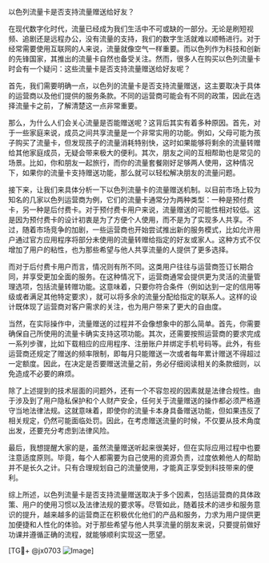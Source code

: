 以色列流量卡是否支持流量赠送给好友？

在现代数字化时代，流量已经成为我们生活中不可或缺的一部分。无论是刷短视频、追剧还是远程办公，没有流量的支持，我们的数字生活就难以顺畅进行。对于经常需要使用互联网的人来说，流量就像空气一样重要。而以色列作为科技和创新的先锋国家，其推出的流量卡自然也备受关注。然而，很多人在购买以色列流量卡时会有一个疑问：这些流量卡是否支持流量赠送给好友呢？

首先，我们需要明确一点，以色列的流量卡是否支持流量赠送，这主要取决于具体的运营商以及他们提供的服务条款。不同的运营商可能会有不同的政策，因此在选择流量卡之前，了解清楚这一点非常重要。

那么，为什么人们会关心流量是否能赠送呢？这背后其实有着多种原因。首先，对于一些家庭来说，成员之间共享流量是一个非常实用的功能。例如，父母可能为孩子购买了流量卡，但发现孩子的流量消耗特别快，这时如果能够将剩余的流量转赠给其他家庭成员，无疑会带来极大的便利。其次，朋友之间的互相帮助也是常见的场景。比如，你和朋友一起旅行，而你的流量套餐刚好足够两人使用，这种情况下，如果你的流量卡支持赠送功能，那么就可以轻松解决朋友的流量问题。

接下来，让我们来具体分析一下以色列流量卡的流量赠送机制。以目前市场上较为知名的几家以色列运营商为例，它们的流量卡通常分为两种类型：一种是预付费卡，另一种是后付费卡。对于预付费卡用户来说，流量赠送的可能性相对较低。这是因为预付费卡的设计初衷是为了方便个人使用，而不是为了实现多人共享。不过，随着市场竞争的加剧，一些运营商也开始尝试推出新的服务模式，比如允许用户通过官方应用程序将部分未使用的流量转赠给指定的好友或家人。这种方式不仅增加了用户的粘性，也为那些希望与他人共享流量的人提供了更多选择。

而对于后付费卡用户而言，情况则有所不同。这类用户往往与运营商签订长期合同，并享受更加全面的服务。在这种情况下，运营商通常会提供更为灵活的流量管理选项，包括流量转赠功能。这意味着，只要你符合条件（例如达到一定的信用等级或者满足其他特定要求），就可以将多余的流量分配给指定的联系人。这样的设计既体现了运营商对客户需求的关注，也为用户带来了更大的自由度。

当然，在实际操作中，流量赠送的过程并不会像想象中的那么简单。首先，你需要确保自己所使用的流量卡确实支持这项功能。其次，还需要按照运营商的要求完成一系列步骤，比如下载相应的应用程序、注册账户并绑定手机号码等。此外，有些运营商还规定了赠送的频率限制，即每月只能赠送一次或者每年累计赠送不得超过一定额度。因此，在决定是否要赠送流量之前，务必仔细阅读相关的条款细则，以免造成不必要的麻烦。

除了上述提到的技术层面的问题外，还有一个不容忽视的因素就是法律合规性。由于涉及到了用户隐私保护和个人财产安全，任何关于流量赠送的操作都必须严格遵守当地法律法规。这就意味着，即使你的流量卡本身具备赠送功能，但如果违反了相关规定，仍然可能面临处罚。因此，在考虑赠送流量的时候，不仅要从技术角度出发，还要充分考虑到法律风险。

最后，我想提醒大家的是，虽然流量赠送听起来很美好，但在实际应用过程中也要注意适度原则。毕竟，每个人都需要为自己使用的资源负责，过度依赖他人的帮助并不是长久之计。只有合理规划自己的流量使用，才能真正享受到科技带来的便利。

综上所述，以色列流量卡是否支持流量赠送取决于多个因素，包括运营商的具体政策、用户的使用习惯以及法律法规的要求等。尽管如此，随着技术的进步和服务意识的提升，越来越多的运营商正在积极优化他们的产品和服务，力求为用户提供更加便捷和人性化的体验。对于那些希望与他人共享流量的朋友来说，只要提前做好功课并遵循正确的流程，就能够顺利实现这一愿望。

[TG💪+ @jx0703 ![Image](https://github.com/user-attachments/assets/dbca1d08-cadb-493c-b0ec-ad6f7a83f270)]